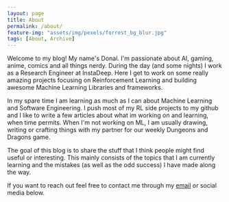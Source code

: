 ```yaml
---
layout: page
title: About
permalink: /about/
feature-img: "assets/img/pexels/forrest_bg_blur.jpg"
tags: [About, Archive]
---
```


Welcome to my blog! My name's Donal. I'm passionate about AI, gaming, anime, comics and all things nerdy. During the day
(and some nights) I work as a Research Engineer at InstaDeep. Here I get to work on some really amazing projects 
focusing on Reinforcement Learning and building awesome Machine Learning Libraries and frameworks.

In my spare time I am learning as much as I can about Machine Learning and Software Engineering. I push most of my RL
side projects to my github and I like to write a few articles about what im working on and learning, when time permits. 
When I'm not working on ML, I am usually drawing, writing or crafting things with my partner for our weekly
Dungeons and Dragons game. 

The goal of this blog is to share the stuff that I think people might find useful or interesting. This mainly consists
of the topics that I am currently learning and the mistakes (as well as the odd success) I have made along the way. 

If you want to reach out feel free to contact me through my [email](donaljbyrne@me.com) or social media below.
 
